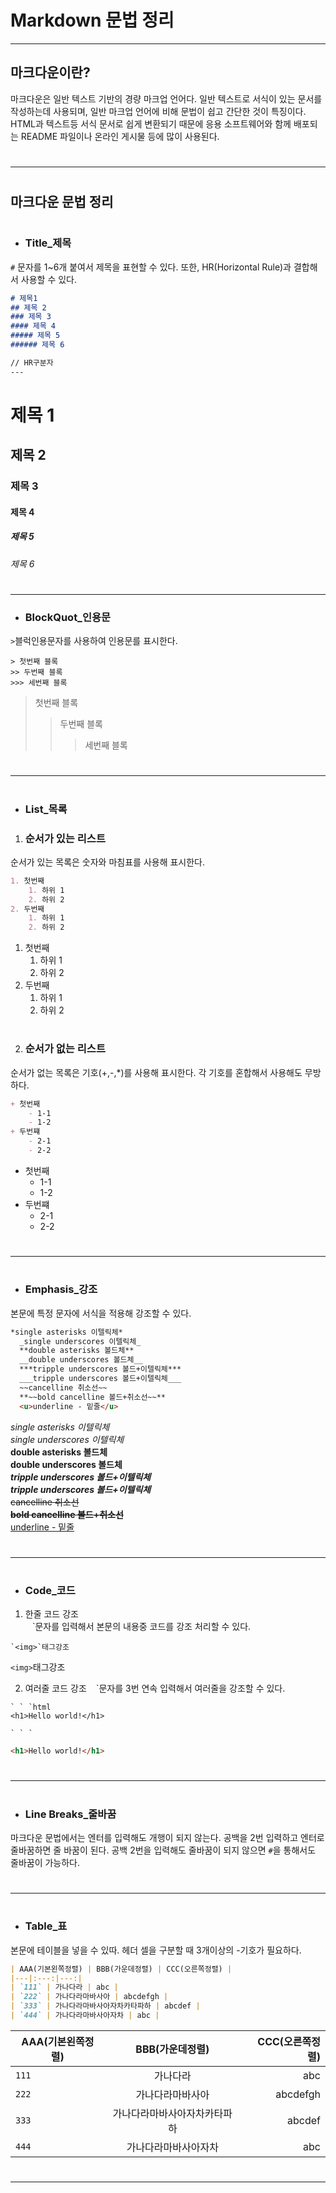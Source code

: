 # **Markdown 문법 정리**
---

## **마크다운이란?**
마크다운은 일반 텍스트 기반의 경량 마크업 언어다. 일반 텍스트로 서식이 있는 문서를 작성하는데 사용되며, 일반 마크업 언어에 비해 문법이 쉽고 간단한 것이 특징이다. HTML과 텍스트등 서식 문서로 쉽게 변환되기 때문에 응용 소프트웨어와 함께 배포되는 README 파일이나 온라인 게시물 등에 많이 사용된다.  
#

---
#
## **마크다운 문법 정리**  
#


- ### **Title_제목**  
`#` 문자를 1~6개 붙여서 제목을 표현할 수 있다. 또한, HR(Horizontal Rule)과 결합해서 사용할 수 있다.

```md
# 제목1
## 제목 2
### 제목 3
#### 제목 4
##### 제목 5
###### 제목 6

// HR구분자
---
```

# 제목 1
## 제목 2
### 제목 3
#### 제목 4
##### 제목 5
###### 제목 6  
#
___

- ### **BlockQuot_인용문**
`>`블럭인용문자를 사용하여 인용문를 표시한다.

```
> 첫번째 블록
>> 두번째 블록
>>> 세번째 블록
```
> 첫번째 블록
>> 두번째 블록
>>> 세번째 블록
#
---
#

- ### **List_목록**
1. ### 순서가 있는 리스트  
순서가 있는 목록은 숫자와 마침표를 사용해 표시한다.
```md
1. 첫번째
    1. 하위 1
    2. 하위 2
2. 두번째
    1. 하위 1
    2. 하위 2
```

1. 첫번째
    1. 하위 1
    2. 하위 2
2. 두번째
    1. 하위 1
    2. 하위 2
#

2. ### 순서가 없는 리스트 
순서가 없는 목록은 기호(+,-,*)를 사용해 표시한다. 각 기호를 혼합해서 사용해도 무방하다.

```md
+ 첫번째 
    - 1-1
    - 1-2
+ 두번쨰 
    - 2-1
    - 2-2
```

+ 첫번째 
    - 1-1
    - 1-2
+ 두번쨰 
    - 2-1
    - 2-2

#
---
#
- ### **Emphasis_강조**
본문에 특정 문자에 서식을 적용해 강조할 수 있다.

```md
*single asterisks 이텔릭체*  
  _single underscores 이텔릭체_  
  **double asterisks 볼드체**  
  __double underscores 볼드체__  
  ***tripple underscores 볼드+이텔릭체***  
  ___tripple underscores 볼드+이텔릭체___  
  ~~cancelline 취소선~~  
  **~~bold cancelline 볼드+취소선~~**  
  <u>underline - 밑줄</u>  
```

*single asterisks 이텔릭체*  
_single underscores 이텔릭체_  
**double asterisks 볼드체**  
__double underscores 볼드체__  
***tripple underscores 볼드+이텔릭체***  
___tripple underscores 볼드+이텔릭체___  
~~cancelline 취소선~~  
**~~bold cancelline 볼드+취소선~~**  
<u>underline - 밑줄</u>  
# 
---
#

- ### **Code_코드**
1. 한줄 코드 강조  
` ` `문자를 입력해서 본문의 내용중 코드를 강조 처리할 수 있다.
```
`<img>`태그강조
```
`<img>`태그강조

2. 여러줄 코드 강조
` ` `문자를 3번 연속 입력해서 여러줄을 강조할 수 있다.

```
` ` `html
<h1>Hello world!</h1>

` ` `
```
```html
<h1>Hello world!</h1>
```
#
---
#
- ### **Line Breaks_줄바꿈**
마크다운 문법에서는 엔터를 입력해도 개행이 되지 않는다. 공백을 2번 입력하고 엔터로 줄바꿈하면 줄 바꿈이 된다. 공백 2번을 입력해도 줄바꿈이 되지 않으면 `#`을 통해서도 줄바꿈이 가능하다.

#
---
#

- ### **Table_표**
본문에 테이블을 넣을 수 있따.
헤더 셀을 구분할 때 3개이상의 -기호가 필요하다.

```md
| AAA(기본왼쪽정렬) | BBB(가운데정렬) | CCC(오른쪽정렬) |
|---|:---:|---:|
| `111` | 가나다라 | abc |
| `222` | 가나다라마바사아 | abcdefgh |
| `333` | 가나다라마바사아자차카타파하 | abcdef |
| `444` | 가나다라마바사아자차 | abc |

```

| AAA(기본왼쪽정렬) | BBB(가운데정렬) | CCC(오른쪽정렬) |
|---|:---:|---:|
| `111` | 가나다라 | abc |
| `222` | 가나다라마바사아 | abcdefgh |
| `333` | 가나다라마바사아자차카타파하 | abcdef |
| `444` | 가나다라마바사아자차 | abc |

#
---